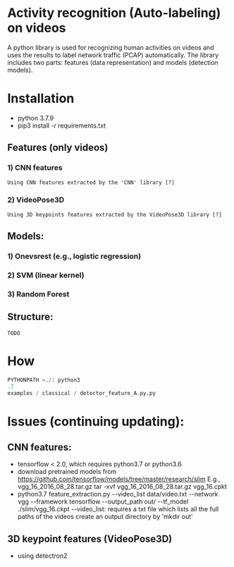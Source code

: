 # Activity recognition (Auto-labeling) on videos

A python library is used for recognizing human activities on videos and uses the results to label network traffic (PCAP)
automatically. The library includes two parts: features (data representation) and models (detection models).

# Installation

- python 3.7.9
- pip3 install -r requirements.txt

## Features (only videos)

[comment]: <> (### 1&#41; Traffic features &#40;e.g., IAT+SIZE&#41;)

### 1) CNN features

    Using CNN features extracted by the 'CNN' library [?]

### 2) VideoPose3D

    Using 3D keypoints features extracted by the VideoPose3D library [?]

## Models:

### 1) Onevsrest (e.g., logistic regression)

### 2) SVM (linear kernel)

### 3) Random Forest

## Structure:

    TODO

# How

```python
PYTHONPATH =./: python3
.7
examples / classical / detector_feature_A.py.py 
```

# Issues (continuing updating):

## CNN features:

- tensorflow < 2.0, which requires python3.7 or python3.6
- download pretrained models from https://github.com/tensorflow/models/tree/master/research/slim
  E.g., vgg_16_2016_08_28.tar.gz tar -xvf vgg_16_2016_08_28.tar.gz vgg_16.cpkt
- python3.7 feature_extraction.py --video_list data/video.txt --network vgg --framework tensorflow --output_path out/
  --tf_model ./slim/vgg_16.ckpt --video_list: requires a txt file which lists all the full paths of the videos create an
  output directory by 'mkdir out'

## 3D keypoint features (VideoPose3D)

- using detectron2
 
